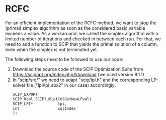 # RCFC

For an efficient implementation of the RCFC method, we want to stop the (primal) simplex algorithm as soon as the considered basic variable exceeds a value.
As a workaround, we called the simplex algorithm with a limited number of iterations and checked in between each run.
For that, we need to add a function to SCIP that yields the primal solution of a column, even when the simplex is not terminated yet.

The following steps need to be followed to use our code:
  1. Download the source code of the SCIP Optimization Suite from https://scipopt.org/index.php#download (we used version 9.1.1)
  2. In "scip/src/" we need to adapt "scip/lpi.h" and the corresponding LP-solver file ("lpi/lpi_spx2" in our case) accordingly:
     ```markdown
     SCIP_EXPORT
     SCIP_Real SCIPluklpiColGetNewLPval(
     SCIP_LPI*           lpi,
     int                 colIndex
     );
     ```
